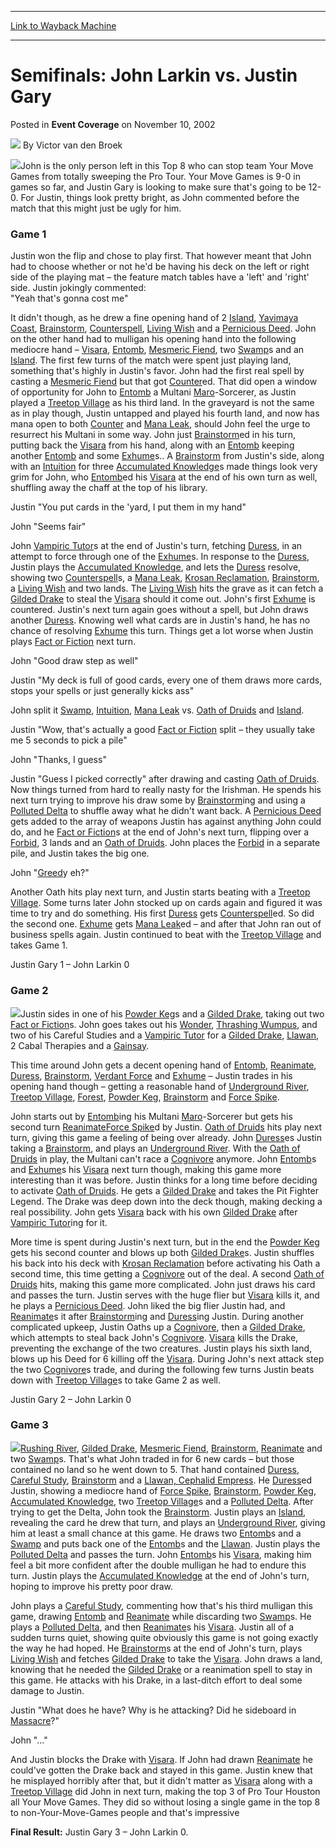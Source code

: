 
---
[Link to Wayback Machine](https://web.archive.org/web/20160401063843/http://magic.wizards.com/en/articles/archive/event-coverage/semifinals-john-larkin-vs-justin-gary-2002-11-10)

[_metadata_:author]:- "Victor van den Broek"
[_metadata_:description]:- "John is the only person left in this Top 8 who can stop team Your Move Games from totally sweeping the Pro Tour. Your Move Games is 9-0 in games so far, and Justin Gary is looking to make sure that's going to be 12-0. For Justin, things look pretty bright, as John commented before the match that this might just be ugly for him."
[_metadata_:generator]:- "Drupal 7 (http://drupal.org)"
[_metadata_:node]:- "798416"
[_metadata_:publish_date]:- "2002-11-10"
[_metadata_:source]:- "div-main-content"
[_metadata_:title]:- "Semifinals: John Larkin vs. Justin Gary"
[_metadata_:wayback_capture_timestamp]:- "2016-04-01 06:38:43"
[_metadata_:wayback_raw_url]:- "https://web.archive.org/web/20160401063843id_/http://magic.wizards.com/en/articles/archive/event-coverage/semifinals-john-larkin-vs-justin-gary-2002-11-10"
[_metadata_:wayback_url]:- "http://magic.wizards.com/en/articles/archive/event-coverage/semifinals-john-larkin-vs-justin-gary-2002-11-10"
---


Semifinals: John Larkin vs. Justin Gary
=======================================



 Posted in **Event Coverage**
 on November 10, 2002 






![](https://media.magic.wizards.com/styles/auth_small/public/generic-avatar-150_626.png)
By Victor van den Broek











![](https://media.magic.wizards.com/image_legacy_migration/sideboard/images/pthou02/a904.jpg)John is the only person left in this Top 8 who can stop team Your Move Games from totally sweeping the Pro Tour. Your Move Games is 9-0 in games so far, and Justin Gary is looking to make sure that's going to be 12-0. For Justin, things look pretty bright, as John commented before the match that this might just be ugly for him.

### Game 1

Justin won the flip and chose to play first. That however meant that John had to choose whether or not he'd be having his deck on the left or right side of the playing mat – the feature match tables have a 'left' and 'right' side. Justin jokingly commented:  
 "Yeah that's gonna cost me"

It didn't though, as he drew a fine opening hand of 2 [Island](http://gatherer.wizards.com/Pages/Card/Details.aspx?name=Island), [Yavimaya Coast](http://gatherer.wizards.com/Pages/Card/Details.aspx?name=Yavimaya+Coast), [Brainstorm](http://gatherer.wizards.com/Pages/Card/Details.aspx?name=Brainstorm), [Counterspell](http://gatherer.wizards.com/Pages/Card/Details.aspx?name=Counterspell), [Living Wish](http://gatherer.wizards.com/Pages/Card/Details.aspx?name=Living+Wish) and a [Pernicious Deed](http://gatherer.wizards.com/Pages/Card/Details.aspx?name=Pernicious+Deed). John on the other hand had to mulligan his opening hand into the following mediocre hand – [Visara](http://gatherer.wizards.com/Pages/Card/Details.aspx?name=Visara), [Entomb](http://gatherer.wizards.com/Pages/Card/Details.aspx?name=Entomb), [Mesmeric Fiend](http://gatherer.wizards.com/Pages/Card/Details.aspx?name=Mesmeric+Fiend), two [Swamp](http://gatherer.wizards.com/Pages/Card/Details.aspx?name=Swamp)s and an [Island](http://gatherer.wizards.com/Pages/Card/Details.aspx?name=Island). The first few turns of the match were spent just playing land, something that's highly in Justin's favor. John had the first real spell by casting a [Mesmeric Fiend](http://gatherer.wizards.com/Pages/Card/Details.aspx?name=Mesmeric+Fiend) but that got [Counter](http://gatherer.wizards.com/Pages/Card/Details.aspx?name=Counter)ed. That did open a window of opportunity for John to [Entomb](http://gatherer.wizards.com/Pages/Card/Details.aspx?name=Entomb) a Multani [Maro](http://gatherer.wizards.com/Pages/Card/Details.aspx?name=Maro)-Sorcerer, as Justin played a [Treetop Village](http://gatherer.wizards.com/Pages/Card/Details.aspx?name=Treetop+Village) as his third land. In the graveyard is not the same as in play though, Justin untapped and played his fourth land, and now has mana open to both [Counter](http://gatherer.wizards.com/Pages/Card/Details.aspx?name=Counter) and [Mana Leak](http://gatherer.wizards.com/Pages/Card/Details.aspx?name=Mana+Leak), should John feel the urge to resurrect his Multani in some way. John just [Brainstorm](http://gatherer.wizards.com/Pages/Card/Details.aspx?name=Brainstorm)ed in his turn, putting back the [Visara](http://gatherer.wizards.com/Pages/Card/Details.aspx?name=Visara) from his hand, along with an [Entomb](http://gatherer.wizards.com/Pages/Card/Details.aspx?name=Entomb) keeping another [Entomb](http://gatherer.wizards.com/Pages/Card/Details.aspx?name=Entomb) and some [Exhume](http://gatherer.wizards.com/Pages/Card/Details.aspx?name=Exhume)s.. A [Brainstorm](http://gatherer.wizards.com/Pages/Card/Details.aspx?name=Brainstorm) from Justin's side, along with an [Intuition](http://gatherer.wizards.com/Pages/Card/Details.aspx?name=Intuition) for three [Accumulated Knowledge](http://gatherer.wizards.com/Pages/Card/Details.aspx?name=Accumulated+Knowledge)s made things look very grim for John, who [Entomb](http://gatherer.wizards.com/Pages/Card/Details.aspx?name=Entomb)ed his [Visara](http://gatherer.wizards.com/Pages/Card/Details.aspx?name=Visara) at the end of his own turn as well, shuffling away the chaff at the top of his library.

Justin "You put cards in the 'yard, I put them in my hand"

John "Seems fair"

John [Vampiric Tutor](http://gatherer.wizards.com/Pages/Card/Details.aspx?name=Vampiric+Tutor)s at the end of Justin's turn, fetching [Duress](http://gatherer.wizards.com/Pages/Card/Details.aspx?name=Duress), in an attempt to force through one of the [Exhume](http://gatherer.wizards.com/Pages/Card/Details.aspx?name=Exhume)s. In response to the [Duress](http://gatherer.wizards.com/Pages/Card/Details.aspx?name=Duress), Justin plays the [Accumulated Knowledge](http://gatherer.wizards.com/Pages/Card/Details.aspx?name=Accumulated+Knowledge), and lets the [Duress](http://gatherer.wizards.com/Pages/Card/Details.aspx?name=Duress) resolve, showing two [Counterspell](http://gatherer.wizards.com/Pages/Card/Details.aspx?name=Counterspell)s, a [Mana Leak](http://gatherer.wizards.com/Pages/Card/Details.aspx?name=Mana+Leak), [Krosan Reclamation](http://gatherer.wizards.com/Pages/Card/Details.aspx?name=Krosan+Reclamation), [Brainstorm](http://gatherer.wizards.com/Pages/Card/Details.aspx?name=Brainstorm), a [Living Wish](http://gatherer.wizards.com/Pages/Card/Details.aspx?name=Living+Wish) and two lands. The [Living Wish](http://gatherer.wizards.com/Pages/Card/Details.aspx?name=Living+Wish) hits the grave as it can fetch a [Gilded Drake](http://gatherer.wizards.com/Pages/Card/Details.aspx?name=Gilded+Drake) to steal the [Visara](http://gatherer.wizards.com/Pages/Card/Details.aspx?name=Visara) should it come out. John's first [Exhume](http://gatherer.wizards.com/Pages/Card/Details.aspx?name=Exhume) is countered. Justin's next turn again goes without a spell, but John draws another [Duress](http://gatherer.wizards.com/Pages/Card/Details.aspx?name=Duress). Knowing well what cards are in Justin's hand, he has no chance of resolving [Exhume](http://gatherer.wizards.com/Pages/Card/Details.aspx?name=Exhume) this turn. Things get a lot worse when Justin plays [Fact or Fiction](http://gatherer.wizards.com/Pages/Card/Details.aspx?name=Fact+or+Fiction) next turn.

John "Good draw step as well"

Justin "My deck is full of good cards, every one of them draws more cards, stops your spells or just generally kicks ass"

John split it [Swamp](http://gatherer.wizards.com/Pages/Card/Details.aspx?name=Swamp), [Intuition](http://gatherer.wizards.com/Pages/Card/Details.aspx?name=Intuition), [Mana Leak](http://gatherer.wizards.com/Pages/Card/Details.aspx?name=Mana+Leak) vs. [Oath of Druids](http://gatherer.wizards.com/Pages/Card/Details.aspx?name=Oath+of+Druids) and [Island](http://gatherer.wizards.com/Pages/Card/Details.aspx?name=Island).

Justin "Wow, that's actually a good [Fact or Fiction](http://gatherer.wizards.com/Pages/Card/Details.aspx?name=Fact+or+Fiction) split – they usually take me 5 seconds to pick a pile"

 John "Thanks, I guess"

Justin "Guess I picked correctly" after drawing and casting [Oath of Druids](http://gatherer.wizards.com/Pages/Card/Details.aspx?name=Oath+of+Druids). Now things turned from hard to really nasty for the Irishman. He spends his next turn trying to improve his draw some by [Brainstorm](http://gatherer.wizards.com/Pages/Card/Details.aspx?name=Brainstorm)ing and using a [Polluted Delta](http://gatherer.wizards.com/Pages/Card/Details.aspx?name=Polluted+Delta) to shuffle away what he didn't want back. A [Pernicious Deed](http://gatherer.wizards.com/Pages/Card/Details.aspx?name=Pernicious+Deed) gets added to the array of weapons Justin has against anything John could do, and he [Fact or Fiction](http://gatherer.wizards.com/Pages/Card/Details.aspx?name=Fact+or+Fiction)s at the end of John's next turn, flipping over a [Forbid](http://gatherer.wizards.com/Pages/Card/Details.aspx?name=Forbid), 3 lands and an [Oath of Druids](http://gatherer.wizards.com/Pages/Card/Details.aspx?name=Oath+of+Druids). John places the [Forbid](http://gatherer.wizards.com/Pages/Card/Details.aspx?name=Forbid) in a separate pile, and Justin takes the big one. 

John "[Greed](http://gatherer.wizards.com/Pages/Card/Details.aspx?name=Greed)y eh?"

Another Oath hits play next turn, and Justin starts beating with a [Treetop Village](http://gatherer.wizards.com/Pages/Card/Details.aspx?name=Treetop+Village). Some turns later John stocked up on cards again and figured it was time to try and do something. His first [Duress](http://gatherer.wizards.com/Pages/Card/Details.aspx?name=Duress) gets [Counterspell](http://gatherer.wizards.com/Pages/Card/Details.aspx?name=Counterspell)ed. So did the second one. [Exhume](http://gatherer.wizards.com/Pages/Card/Details.aspx?name=Exhume) gets [Mana Leak](http://gatherer.wizards.com/Pages/Card/Details.aspx?name=Mana+Leak)ed – and after that John ran out of business spells again. Justin continued to beat with the [Treetop Village](http://gatherer.wizards.com/Pages/Card/Details.aspx?name=Treetop+Village) and takes Game 1.

Justin Gary 1 – John Larkin 0

### Game 2

![](https://media.magic.wizards.com/image_legacy_migration/sideboard/images/pthou02/a905.jpg)Justin sides in one of his [Powder Keg](http://gatherer.wizards.com/Pages/Card/Details.aspx?name=Powder+Keg)s and a [Gilded Drake](http://gatherer.wizards.com/Pages/Card/Details.aspx?name=Gilded+Drake), taking out two [Fact or Fiction](http://gatherer.wizards.com/Pages/Card/Details.aspx?name=Fact+or+Fiction)s. John goes takes out his [Wonder](http://gatherer.wizards.com/Pages/Card/Details.aspx?name=Wonder), [Thrashing Wumpus](http://gatherer.wizards.com/Pages/Card/Details.aspx?name=Thrashing+Wumpus), and two of his Careful Studies and a [Vampiric Tutor](http://gatherer.wizards.com/Pages/Card/Details.aspx?name=Vampiric+Tutor) for a [Gilded Drake](http://gatherer.wizards.com/Pages/Card/Details.aspx?name=Gilded+Drake), [Llawan](http://gatherer.wizards.com/Pages/Card/Details.aspx?name=Llawan), 2 Cabal Therapies and a [Gainsay](http://gatherer.wizards.com/Pages/Card/Details.aspx?name=Gainsay).

This time around John gets a decent opening hand of [Entomb](http://gatherer.wizards.com/Pages/Card/Details.aspx?name=Entomb), [Reanimate](http://gatherer.wizards.com/Pages/Card/Details.aspx?name=Reanimate), [Duress](http://gatherer.wizards.com/Pages/Card/Details.aspx?name=Duress), [Brainstorm](http://gatherer.wizards.com/Pages/Card/Details.aspx?name=Brainstorm), [Verdant Force](http://gatherer.wizards.com/Pages/Card/Details.aspx?name=Verdant+Force) and [Exhume](http://gatherer.wizards.com/Pages/Card/Details.aspx?name=Exhume) – Justin trades in his opening hand though – getting a reasonable hand of [Underground River](http://gatherer.wizards.com/Pages/Card/Details.aspx?name=Underground+River), [Treetop Village](http://gatherer.wizards.com/Pages/Card/Details.aspx?name=Treetop+Village), [Forest](http://gatherer.wizards.com/Pages/Card/Details.aspx?name=Forest), [Powder Keg](http://gatherer.wizards.com/Pages/Card/Details.aspx?name=Powder+Keg), [Brainstorm](http://gatherer.wizards.com/Pages/Card/Details.aspx?name=Brainstorm) and [Force Spike](http://gatherer.wizards.com/Pages/Card/Details.aspx?name=Force+Spike).

John starts out by [Entomb](http://gatherer.wizards.com/Pages/Card/Details.aspx?name=Entomb)ing his Multani [Maro](http://gatherer.wizards.com/Pages/Card/Details.aspx?name=Maro)-Sorcerer but gets his second turn [Reanimate](http://gatherer.wizards.com/Pages/Card/Details.aspx?name=Reanimate)[Force Spike](http://gatherer.wizards.com/Pages/Card/Details.aspx?name=Force+Spike)d by Justin. [Oath of Druids](http://gatherer.wizards.com/Pages/Card/Details.aspx?name=Oath+of+Druids) hits play next turn, giving this game a feeling of being over already. John [Duress](http://gatherer.wizards.com/Pages/Card/Details.aspx?name=Duress)es Justin taking a [Brainstorm](http://gatherer.wizards.com/Pages/Card/Details.aspx?name=Brainstorm), and plays an [Underground River](http://gatherer.wizards.com/Pages/Card/Details.aspx?name=Underground+River). With the [Oath of Druids](http://gatherer.wizards.com/Pages/Card/Details.aspx?name=Oath+of+Druids) in play, the Multani can't race a [Cognivore](http://gatherer.wizards.com/Pages/Card/Details.aspx?name=Cognivore) anymore. John [Entomb](http://gatherer.wizards.com/Pages/Card/Details.aspx?name=Entomb)s and [Exhume](http://gatherer.wizards.com/Pages/Card/Details.aspx?name=Exhume)s his [Visara](http://gatherer.wizards.com/Pages/Card/Details.aspx?name=Visara) next turn though, making this game more interesting than it was before. Justin thinks for a long time before deciding to activate [Oath of Druids](http://gatherer.wizards.com/Pages/Card/Details.aspx?name=Oath+of+Druids). He gets a [Gilded Drake](http://gatherer.wizards.com/Pages/Card/Details.aspx?name=Gilded+Drake) and takes the Pit Fighter Legend. The Drake was deep down into the deck though, making decking a real possibility. John gets [Visara](http://gatherer.wizards.com/Pages/Card/Details.aspx?name=Visara) back with his own [Gilded Drake](http://gatherer.wizards.com/Pages/Card/Details.aspx?name=Gilded+Drake) after [Vampiric Tutor](http://gatherer.wizards.com/Pages/Card/Details.aspx?name=Vampiric+Tutor)ing for it.

More time is spent during Justin's next turn, but in the end the [Powder Keg](http://gatherer.wizards.com/Pages/Card/Details.aspx?name=Powder+Keg) gets his second counter and blows up both [Gilded Drake](http://gatherer.wizards.com/Pages/Card/Details.aspx?name=Gilded+Drake)s. Justin shuffles his back into his deck with [Krosan Reclamation](http://gatherer.wizards.com/Pages/Card/Details.aspx?name=Krosan+Reclamation) before activating his Oath a second time, this time getting a [Cognivore](http://gatherer.wizards.com/Pages/Card/Details.aspx?name=Cognivore) out of the deal. A second [Oath of Druids](http://gatherer.wizards.com/Pages/Card/Details.aspx?name=Oath+of+Druids) hits, making this game more complicated. John just draws his card and passes the turn. Justin serves with the huge flier but [Visara](http://gatherer.wizards.com/Pages/Card/Details.aspx?name=Visara) kills it, and he plays a [Pernicious Deed](http://gatherer.wizards.com/Pages/Card/Details.aspx?name=Pernicious+Deed). John liked the big flier Justin had, and [Reanimate](http://gatherer.wizards.com/Pages/Card/Details.aspx?name=Reanimate)s it after [Brainstorm](http://gatherer.wizards.com/Pages/Card/Details.aspx?name=Brainstorm)ing and [Duress](http://gatherer.wizards.com/Pages/Card/Details.aspx?name=Duress)ing Justin. During another complicated upkeep, Justin Oaths up a [Cognivore](http://gatherer.wizards.com/Pages/Card/Details.aspx?name=Cognivore), then a [Gilded Drake](http://gatherer.wizards.com/Pages/Card/Details.aspx?name=Gilded+Drake), which attempts to steal back John's [Cognivore](http://gatherer.wizards.com/Pages/Card/Details.aspx?name=Cognivore). [Visara](http://gatherer.wizards.com/Pages/Card/Details.aspx?name=Visara) kills the Drake, preventing the exchange of the two creatures. Justin plays his sixth land, blows up his Deed for 6 killing off the [Visara](http://gatherer.wizards.com/Pages/Card/Details.aspx?name=Visara). During John's next attack step the two [Cognivore](http://gatherer.wizards.com/Pages/Card/Details.aspx?name=Cognivore)s trade, and during the following few turns Justin beats down with [Treetop Village](http://gatherer.wizards.com/Pages/Card/Details.aspx?name=Treetop+Village)s to take Game 2 as well.

Justin Gary 2 – John Larkin 0

### Game 3

![](https://media.magic.wizards.com/image_legacy_migration/sideboard/images/pthou02/a906.jpg)[Rushing River](http://gatherer.wizards.com/Pages/Card/Details.aspx?name=Rushing+River), [Gilded Drake](http://gatherer.wizards.com/Pages/Card/Details.aspx?name=Gilded+Drake), [Mesmeric Fiend](http://gatherer.wizards.com/Pages/Card/Details.aspx?name=Mesmeric+Fiend), [Brainstorm](http://gatherer.wizards.com/Pages/Card/Details.aspx?name=Brainstorm), [Reanimate](http://gatherer.wizards.com/Pages/Card/Details.aspx?name=Reanimate) and two [Swamp](http://gatherer.wizards.com/Pages/Card/Details.aspx?name=Swamp)s. That's what John traded in for 6 new cards – but those contained no land so he went down to 5. That hand contained [Duress](http://gatherer.wizards.com/Pages/Card/Details.aspx?name=Duress), [Careful Study](http://gatherer.wizards.com/Pages/Card/Details.aspx?name=Careful+Study), [Brainstorm](http://gatherer.wizards.com/Pages/Card/Details.aspx?name=Brainstorm) and a [Llawan, Cephalid Empress](http://gatherer.wizards.com/Pages/Card/Details.aspx?name=Llawan%2C+Cephalid+Empress). He [Duress](http://gatherer.wizards.com/Pages/Card/Details.aspx?name=Duress)ed Justin, showing a mediocre hand of [Force Spike](http://gatherer.wizards.com/Pages/Card/Details.aspx?name=Force+Spike), [Brainstorm](http://gatherer.wizards.com/Pages/Card/Details.aspx?name=Brainstorm), [Powder Keg](http://gatherer.wizards.com/Pages/Card/Details.aspx?name=Powder+Keg), [Accumulated Knowledge](http://gatherer.wizards.com/Pages/Card/Details.aspx?name=Accumulated+Knowledge), two [Treetop Village](http://gatherer.wizards.com/Pages/Card/Details.aspx?name=Treetop+Village)s and a [Polluted Delta](http://gatherer.wizards.com/Pages/Card/Details.aspx?name=Polluted+Delta). After trying to get the Delta, John took the [Brainstorm](http://gatherer.wizards.com/Pages/Card/Details.aspx?name=Brainstorm). Justin plays an [Island](http://gatherer.wizards.com/Pages/Card/Details.aspx?name=Island), revealing the card he drew that turn, and plays an [Underground River](http://gatherer.wizards.com/Pages/Card/Details.aspx?name=Underground+River), giving him at least a small chance at this game. He draws two [Entomb](http://gatherer.wizards.com/Pages/Card/Details.aspx?name=Entomb)s and a [Swamp](http://gatherer.wizards.com/Pages/Card/Details.aspx?name=Swamp) and puts back one of the [Entomb](http://gatherer.wizards.com/Pages/Card/Details.aspx?name=Entomb)s and the [Llawan](http://gatherer.wizards.com/Pages/Card/Details.aspx?name=Llawan). Justin plays the [Polluted Delta](http://gatherer.wizards.com/Pages/Card/Details.aspx?name=Polluted+Delta) and passes the turn. John [Entomb](http://gatherer.wizards.com/Pages/Card/Details.aspx?name=Entomb)s his [Visara](http://gatherer.wizards.com/Pages/Card/Details.aspx?name=Visara), making him feel a bit more confident after the double mulligan he had to endure this turn. Justin plays the [Accumulated Knowledge](http://gatherer.wizards.com/Pages/Card/Details.aspx?name=Accumulated+Knowledge) at the end of John's turn, hoping to improve his pretty poor draw. 

John plays a [Careful Study](http://gatherer.wizards.com/Pages/Card/Details.aspx?name=Careful+Study), commenting how that's his third mulligan this game, drawing [Entomb](http://gatherer.wizards.com/Pages/Card/Details.aspx?name=Entomb) and [Reanimate](http://gatherer.wizards.com/Pages/Card/Details.aspx?name=Reanimate) while discarding two [Swamp](http://gatherer.wizards.com/Pages/Card/Details.aspx?name=Swamp)s. He plays a [Polluted Delta](http://gatherer.wizards.com/Pages/Card/Details.aspx?name=Polluted+Delta), and then [Reanimate](http://gatherer.wizards.com/Pages/Card/Details.aspx?name=Reanimate)s his [Visara](http://gatherer.wizards.com/Pages/Card/Details.aspx?name=Visara). Justin all of a sudden turns quiet, showing quite obviously this game is not going exactly the way he had hoped. He [Brainstorm](http://gatherer.wizards.com/Pages/Card/Details.aspx?name=Brainstorm)s at the end of John's turn, plays [Living Wish](http://gatherer.wizards.com/Pages/Card/Details.aspx?name=Living+Wish) and fetches [Gilded Drake](http://gatherer.wizards.com/Pages/Card/Details.aspx?name=Gilded+Drake) to take the [Visara](http://gatherer.wizards.com/Pages/Card/Details.aspx?name=Visara). John draws a land, knowing that he needed the [Gilded Drake](http://gatherer.wizards.com/Pages/Card/Details.aspx?name=Gilded+Drake) or a reanimation spell to stay in this game. He attacks with his Drake, in a last-ditch effort to deal some damage to Justin.

Justin "What does he have? Why is he attacking? Did he sideboard in [Massacre](http://gatherer.wizards.com/Pages/Card/Details.aspx?name=Massacre)?"

John "..."

And Justin blocks the Drake with [Visara](http://gatherer.wizards.com/Pages/Card/Details.aspx?name=Visara). If John had drawn [Reanimate](http://gatherer.wizards.com/Pages/Card/Details.aspx?name=Reanimate) he could've gotten the Drake back and stayed in this game. Justin knew that he misplayed horribly after that, but it didn't matter as [Visara](http://gatherer.wizards.com/Pages/Card/Details.aspx?name=Visara) along with a [Treetop Village](http://gatherer.wizards.com/Pages/Card/Details.aspx?name=Treetop+Village) did John in next turn, making the top 3 of Pro Tour Houston all Your Move Games. They did so without losing a single game in the top 8 to non-Your-Move-Games people and that's impressive

**Final Result:** Justin Gary 3 – John Larkin 0.







